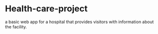 # Health-care-project
a basic web app for a hospital that provides visitors with information about the facility.
